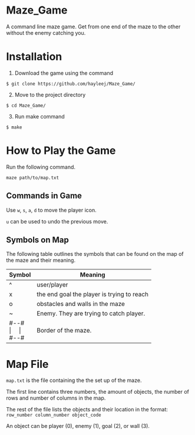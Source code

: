 # Maze_Game
A command line maze game. Get from one end of the maze to the other without the enemy catching you.

# Installation

1. Download the game using the command 
```
$ git clone https://github.com/hayleej/Maze_Game/
```

2. Move to the project directory
```
$ cd Maze_Game/
```

3. Run make command
```
$ make
```

# How to Play the Game

Run the following command.
```
maze path/to/map.txt
```

## Commands in Game

Use `w`, `s`, `a`, `d` to move the player icon.

`u` can be used to undo the previous move.

## Symbols on Map

The following table outlines the symbols that can be found on the map of the maze and their meaning.

| Symbol                 | Meaning                                 |
|------------------------|-----------------------------------------|
| ^                      | user/player                             |
| x                      | the end goal the player is trying to reach|
| o                      | obstacles and walls in the maze         |
| ~                      | Enemy. They are trying to catch player. |
| #--#<br>\| &nbsp; &nbsp;  \|<br>#--# | Border of the maze.                     |

# Map File

`map.txt` is the file containing the the set up of the maze.

The first line contains three numbers, the amount of objects, the number of rows and number of columns in the map.

The rest of the file lists the objects and their location in the format: `row_number column_number object_code`

An object can be player (0), enemy (1), goal (2), or wall (3).
